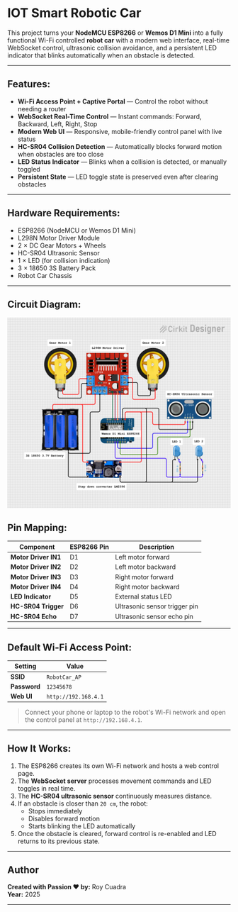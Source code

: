 # IOT Smart Robotic Car

This project turns your **NodeMCU ESP8266** or **Wemos D1 Mini** into a fully functional
Wi-Fi controlled **robot car** with a modern web interface, real-time WebSocket control, 
ultrasonic collision avoidance, and a persistent LED indicator that blinks automatically 
when an obstacle is detected.

---

## Features:

-  **Wi-Fi Access Point + Captive Portal** — Control the robot without needing a router  
-  **WebSocket Real-Time Control** — Instant commands: Forward, Backward, Left, Right, Stop  
-  **Modern Web UI** — Responsive, mobile-friendly control panel with live status  
-  **HC-SR04 Collision Detection** — Automatically blocks forward motion when obstacles are too close  
-  **LED Status Indicator** — Blinks when a collision is detected, or manually toggled  
-  **Persistent State** — LED toggle state is preserved even after clearing obstacles  

---

## Hardware Requirements:

- ESP8266 (NodeMCU or Wemos D1 Mini)  
- L298N Motor Driver Module  
- 2 × DC Gear Motors + Wheels  
- HC-SR04 Ultrasonic Sensor  
- 1 × LED (for collision indication)  
- 3 × 18650 3S Battery Pack  
- Robot Car Chassis

---

## Circuit Diagram:
 
![Circuit Diagram](diagram.png)

## Pin Mapping:

| Component                  | ESP8266 Pin | Description                              |
|---------------------------|-------------|------------------------------------------|
| **Motor Driver IN1**      | D1          | Left motor forward                       |
| **Motor Driver IN2**      | D2          | Left motor backward                      |
| **Motor Driver IN3**      | D3          | Right motor forward                      |
| **Motor Driver IN4**      | D4          | Right motor backward                     |
| **LED Indicator**         | D5          | External status LED                      |
| **HC-SR04 Trigger**       | D6          | Ultrasonic sensor trigger pin            |
| **HC-SR04 Echo**          | D7          | Ultrasonic sensor echo pin               |

---

## Default Wi-Fi Access Point:

| Setting       | Value           |
|--------------|------------------|
| **SSID**     | `RobotCar_AP`    |
| **Password** | `12345678`       |
| **Web UI**   | `http://192.168.4.1` |

> Connect your phone or laptop to the robot's Wi-Fi network and open the control panel at `http://192.168.4.1`.

---

## How It Works:

1. The ESP8266 creates its own Wi-Fi network and hosts a web control page.  
2. The **WebSocket server** processes movement commands and LED toggles in real time.  
3. The **HC-SR04 ultrasonic sensor** continuously measures distance.  
4. If an obstacle is closer than `20 cm`, the robot:  
   - Stops immediately  
   - Disables forward motion  
   - Starts blinking the LED automatically  
5. Once the obstacle is cleared, forward control is re-enabled and LED returns to its previous state.

---
## Author

**Created with Passion ❤ by:** Roy Cuadra  
**Year:** 2025  
 
---

